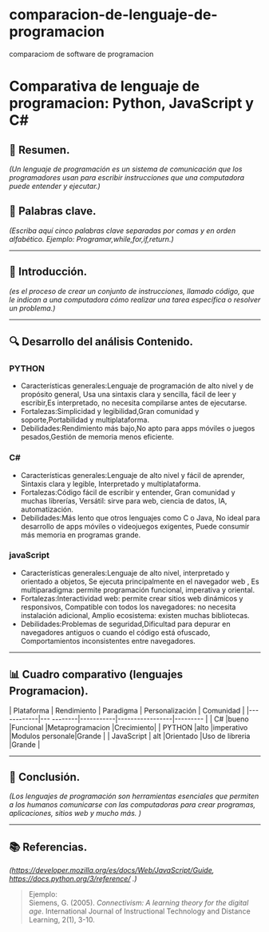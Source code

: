 # comparacion-de-lenguaje-de-programacion
comparaciom de software de programacion
# Comparativa de lenguaje de programacion: Python, JavaScript y C#

## 📝 Resumen.
*(Un lenguaje de programación es un sistema de comunicación que los programadores usan para escribir instrucciones que una computadora puede entender y ejecutar.)*

## 🔑 Palabras clave.
*(Escriba aquí cinco palabras clave separadas por comas y en orden alfabético. Ejemplo: Programar,while,for,if,return.)*

---

## 🎯 Introducción.
*(es el proceso de crear un conjunto de instrucciones, llamado código, que le indican a una computadora cómo realizar una tarea específica o resolver un problema.)*

---

## 🔍 Desarrollo del análisis Contenido.

### PYTHON
- Características generales:Lenguaje de programación de alto nivel y de propósito general, Usa una sintaxis clara y sencilla, fácil de leer y escribir,Es interpretado, no necesita compilarse antes de ejecutarse.
- Fortalezas:Simplicidad y legibilidad,Gran comunidad y soporte,Portabilidad y multiplataforma.
- Debilidades:Rendimiento más bajo,No apto para apps móviles o juegos pesados,Gestión de memoria menos eficiente.

### C#
- Características generales:Lenguaje de alto nivel y fácil de aprender, Sintaxis clara y legible, Interpretado y multiplataforma.
- Fortalezas:Código fácil de escribir y entender, Gran comunidad y muchas librerías, Versátil: sirve para web, ciencia de datos, IA, automatización.
- Debilidades:Más lento que otros lenguajes como C o Java, No ideal para desarrollo de apps móviles o videojuegos exigentes, Puede consumir más memoria en programas grande.

### javaScript
- Características generales:Lenguaje de alto nivel, interpretado y orientado a objetos, Se ejecuta principalmente en el navegador web , Es multiparadigma: permite programación funcional, imperativa y oriental.
- Fortalezas:Interactividad web: permite crear sitios web dinámicos y responsivos, Compatible con todos los navegadores: no necesita instalación adicional, Amplio ecosistema: existen muchas bibliotecas.
- Debilidades:Problemas de seguridad,Dificultad para depurar en navegadores antiguos o cuando el código está ofuscado, Comportamientos inconsistentes entre navegadores.

---

## 📊 Cuadro comparativo (lenguajes Programacion).

| Plataforma | Rendimiento | Paradigma | Personalización | Comunidad |
|------------|---  --------|-----------|-----------------|---------  |
| C#         |bueno        |Funcional  |Metaprogramacion |Crecimiento|
| PYTHON     |alto         |imperativo |Modulos personale|Grande     |
| JavaScript | alt         |Orientado  |Uso de libreria  |Grande     |

---

## 🧠 Conclusión.
*(Los lenguajes de programación son herramientas esenciales que permiten a los humanos comunicarse con las computadoras para crear programas, aplicaciones, sitios web y mucho más. )*

---

## 📚 Referencias.
*(https://developer.mozilla.org/es/docs/Web/JavaScript/Guide, https://docs.python.org/3/reference/ .)*

> Ejemplo:  
> Siemens, G. (2005). *Connectivism: A learning theory for the digital age*. International Journal of Instructional Technology and Distance Learning, 2(1), 3-10.
